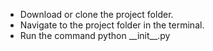 <ul>
	<li>Download or clone the project folder.</li>
	<li>Navigate to the project folder in the terminal.</li>
	<li>Run the command python __init__.py</li>
</ul>
